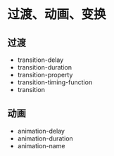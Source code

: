 # 过渡、动画、变换

## 过渡

- transition-delay
- transition-duration
- transition-property
- transition-timing-function
- transition

## 动画

- animation-delay
- animation-duration
- animation-name